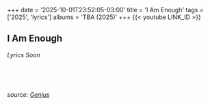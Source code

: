 +++
date = '2025-10-01T23:52:05-03:00'
title = 'I Am Enough'
tags = ['2025', 'lyrics']
albums = 'TBA (2025)'
+++
{{< youtube LINK_ID >}}

## I Am Enough

_Lyrics Soon_

&nbsp;

&nbsp;

_source: [Genius](https://genius.com/artists/First-of-october)_
